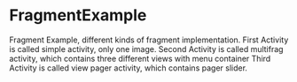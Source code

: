 # FragmentExample
Fragment Example, different kinds of fragment implementation.
First Activity is called simple activity, only one image.
Second Activity is called multifrag activity, which contains three different views with menu container
Third Activity is called view pager activity, which contains pager slider.
